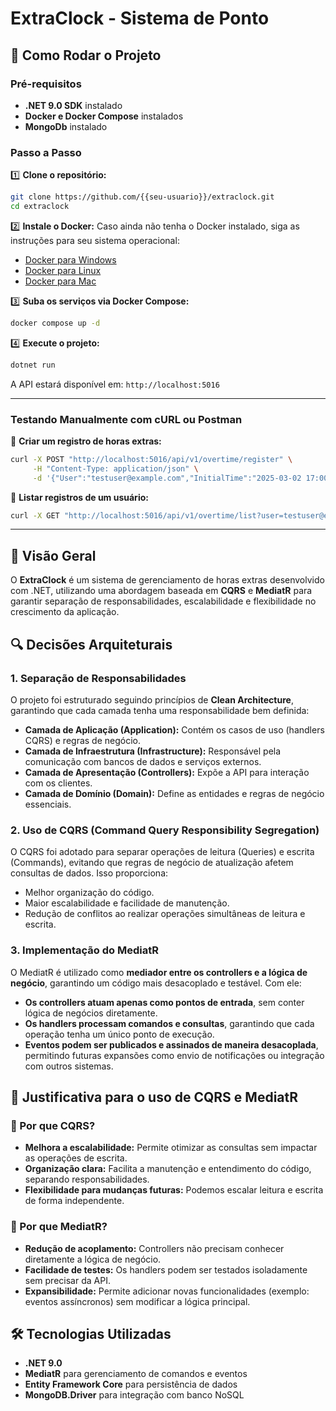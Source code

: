 # ExtraClock - Sistema de Ponto

## 🚀 Como Rodar o Projeto

### Pré-requisitos

- **.NET 9.0 SDK** instalado
- **Docker e Docker Compose** instalados
- **MongoDb** instalado

### Passo a Passo

1️⃣ **Clone o repositório:**

```sh
git clone https://github.com/{{seu-usuario}}/extraclock.git
cd extraclock
```

2️⃣ **Instale o Docker:**
Caso ainda não tenha o Docker instalado, siga as instruções para seu sistema operacional:

- [Docker para Windows](https://docs.docker.com/desktop/install/windows-install/)
- [Docker para Linux](https://docs.docker.com/desktop/install/linux-install/)
- [Docker para Mac](https://docs.docker.com/desktop/install/mac-install/)

3️⃣ **Suba os serviços via Docker Compose:**

```sh
docker compose up -d
```

4️⃣ **Execute o projeto:**

```sh
dotnet run
```

A API estará disponível em: `http://localhost:5016`

---

### Testando Manualmente com cURL ou Postman

📌 **Criar um registro de horas extras:**

```sh
curl -X POST "http://localhost:5016/api/v1/overtime/register" \
     -H "Content-Type: application/json" \
     -d '{"User":"testuser@example.com","InitialTime":"2025-03-02 17:00:00","FinishTime":"2025-03-02 23:00:00","Description":"Hora extra teste"}'
```

📌 **Listar registros de um usuário:**

```sh
curl -X GET "http://localhost:5016/api/v1/overtime/list?user=testuser@example.com"
```

---

## 📖 Visão Geral

O **ExtraClock** é um sistema de gerenciamento de horas extras desenvolvido com .NET, utilizando uma abordagem baseada em **CQRS** e **MediatR** para garantir separação de responsabilidades, escalabilidade e flexibilidade no crescimento da aplicação.

## 🔍 Decisões Arquiteturais

### 1. **Separação de Responsabilidades**

O projeto foi estruturado seguindo princípios de **Clean Architecture**, garantindo que cada camada tenha uma responsabilidade bem definida:

- **Camada de Aplicação (Application):** Contém os casos de uso (handlers CQRS) e regras de negócio.
- **Camada de Infraestrutura (Infrastructure):** Responsável pela comunicação com bancos de dados e serviços externos.
- **Camada de Apresentação (Controllers):** Expõe a API para interação com os clientes.
- **Camada de Domínio (Domain):** Define as entidades e regras de negócio essenciais.

### 2. **Uso de CQRS (Command Query Responsibility Segregation)**

O CQRS foi adotado para separar operações de leitura (Queries) e escrita (Commands), evitando que regras de negócio de atualização afetem consultas de dados. Isso proporciona:

- Melhor organização do código.
- Maior escalabilidade e facilidade de manutenção.
- Redução de conflitos ao realizar operações simultâneas de leitura e escrita.

### 3. **Implementação do MediatR**

O MediatR é utilizado como **mediador entre os controllers e a lógica de negócio**, garantindo um código mais desacoplado e testável. Com ele:

- **Os controllers atuam apenas como pontos de entrada**, sem conter lógica de negócios diretamente.
- **Os handlers processam comandos e consultas**, garantindo que cada operação tenha um único ponto de execução.
- **Eventos podem ser publicados e assinados de maneira desacoplada**, permitindo futuras expansões como envio de notificações ou integração com outros sistemas.

## 🚀 Justificativa para o uso de CQRS e MediatR

### 📌 Por que CQRS?

- **Melhora a escalabilidade:** Permite otimizar as consultas sem impactar as operações de escrita.
- **Organização clara:** Facilita a manutenção e entendimento do código, separando responsabilidades.
- **Flexibilidade para mudanças futuras:** Podemos escalar leitura e escrita de forma independente.

### 📌 Por que MediatR?

- **Redução de acoplamento:** Controllers não precisam conhecer diretamente a lógica de negócio.
- **Facilidade de testes:** Os handlers podem ser testados isoladamente sem precisar da API.
- **Expansibilidade:** Permite adicionar novas funcionalidades (exemplo: eventos assíncronos) sem modificar a lógica principal.

## 🛠️ Tecnologias Utilizadas

- **.NET 9.0**
- **MediatR** para gerenciamento de comandos e eventos
- **Entity Framework Core** para persistência de dados
- **MongoDB.Driver** para integração com banco NoSQL
